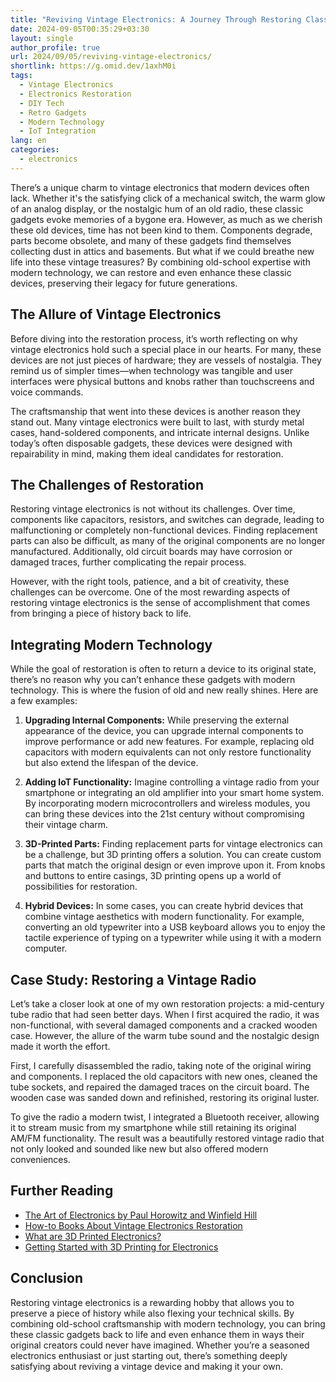 ```yaml
---
title: "Reviving Vintage Electronics: A Journey Through Restoring Classic Gadgets with Modern Technology"
date: 2024-09-05T00:35:29+03:30
layout: single
author_profile: true
url: 2024/09/05/reviving-vintage-electronics/
shortlink: https://g.omid.dev/1axhM0i
tags:
  - Vintage Electronics
  - Electronics Restoration
  - DIY Tech
  - Retro Gadgets
  - Modern Technology
  - IoT Integration
lang: en
categories: 
  - electronics
---
```

There’s a unique charm to vintage electronics that modern devices often lack. Whether it's the satisfying click of a mechanical switch, the warm glow of an analog display, or the nostalgic hum of an old radio, these classic gadgets evoke memories of a bygone era. However, as much as we cherish these old devices, time has not been kind to them. Components degrade, parts become obsolete, and many of these gadgets find themselves collecting dust in attics and basements. But what if we could breathe new life into these vintage treasures? By combining old-school expertise with modern technology, we can restore and even enhance these classic devices, preserving their legacy for future generations.

## The Allure of Vintage Electronics

Before diving into the restoration process, it’s worth reflecting on why vintage electronics hold such a special place in our hearts. For many, these devices are not just pieces of hardware; they are vessels of nostalgia. They remind us of simpler times—when technology was tangible and user interfaces were physical buttons and knobs rather than touchscreens and voice commands.

The craftsmanship that went into these devices is another reason they stand out. Many vintage electronics were built to last, with sturdy metal cases, hand-soldered components, and intricate internal designs. Unlike today’s often disposable gadgets, these devices were designed with repairability in mind, making them ideal candidates for restoration.

## The Challenges of Restoration

Restoring vintage electronics is not without its challenges. Over time, components like capacitors, resistors, and switches can degrade, leading to malfunctioning or completely non-functional devices. Finding replacement parts can also be difficult, as many of the original components are no longer manufactured. Additionally, old circuit boards may have corrosion or damaged traces, further complicating the repair process.

However, with the right tools, patience, and a bit of creativity, these challenges can be overcome. One of the most rewarding aspects of restoring vintage electronics is the sense of accomplishment that comes from bringing a piece of history back to life.

## Integrating Modern Technology

While the goal of restoration is often to return a device to its original state, there’s no reason why you can’t enhance these gadgets with modern technology. This is where the fusion of old and new really shines. Here are a few examples:

1. **Upgrading Internal Components:** While preserving the external appearance of the device, you can upgrade internal components to improve performance or add new features. For example, replacing old capacitors with modern equivalents can not only restore functionality but also extend the lifespan of the device.

2. **Adding IoT Functionality:** Imagine controlling a vintage radio from your smartphone or integrating an old amplifier into your smart home system. By incorporating modern microcontrollers and wireless modules, you can bring these devices into the 21st century without compromising their vintage charm.

3. **3D-Printed Parts:** Finding replacement parts for vintage electronics can be a challenge, but 3D printing offers a solution. You can create custom parts that match the original design or even improve upon it. From knobs and buttons to entire casings, 3D printing opens up a world of possibilities for restoration.

4. **Hybrid Devices:** In some cases, you can create hybrid devices that combine vintage aesthetics with modern functionality. For example, converting an old typewriter into a USB keyboard allows you to enjoy the tactile experience of typing on a typewriter while using it with a modern computer.

## Case Study: Restoring a Vintage Radio

Let’s take a closer look at one of my own restoration projects: a mid-century tube radio that had seen better days. When I first acquired the radio, it was non-functional, with several damaged components and a cracked wooden case. However, the allure of the warm tube sound and the nostalgic design made it worth the effort.

First, I carefully disassembled the radio, taking note of the original wiring and components. I replaced the old capacitors with new ones, cleaned the tube sockets, and repaired the damaged traces on the circuit board. The wooden case was sanded down and refinished, restoring its original luster.

To give the radio a modern twist, I integrated a Bluetooth receiver, allowing it to stream music from my smartphone while still retaining its original AM/FM functionality. The result was a beautifully restored vintage radio that not only looked and sounded like new but also offered modern conveniences.

## Further Reading

- [The Art of Electronics by Paul Horowitz and Winfield Hill](https://www.amazon.com/Art-Electronics-Paul-Horowitz/dp/0521809266)
- [How-to Books About Vintage Electronics Restoration](https://childhoodradio.com/how-to-books-about-vintage-electronics-restoration/)
- [What are 3D Printed Electronics?](https://designwanted.com/3d-printed-electronics/)
- [Getting Started with 3D Printing for Electronics](https://grizeldadesigns.com/index.php/2024/03/27/getting-started-with-3d-printing-for-electronics/)

## Conclusion

Restoring vintage electronics is a rewarding hobby that allows you to preserve a piece of history while also flexing your technical skills. By combining old-school craftsmanship with modern technology, you can bring these classic gadgets back to life and even enhance them in ways their original creators could never have imagined. Whether you’re a seasoned electronics enthusiast or just starting out, there’s something deeply satisfying about reviving a vintage device and making it your own.
